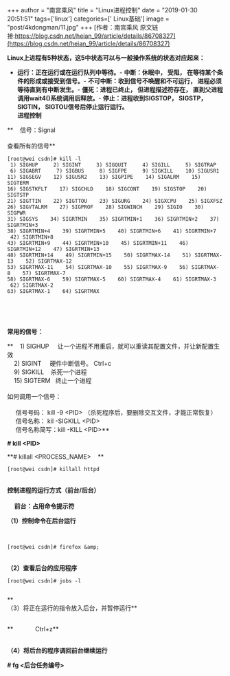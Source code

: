 +++
author = "南宫乘风"
title = "Linux进程控制"
date = "2019-01-30 20:51:51"
tags=['linux']
categories=[' Linux基础']
image = "post/4kdongman/11.jpg"
+++
[作者：南宫乘风   原文链接:https://blog.csdn.net/heian_99/article/details/86708327](https://blog.csdn.net/heian_99/article/details/86708327)

**Linux上进程有5种状态，这5中状态可以与一般操作系统的状态对应起来：**
- **运行：正在运行或在运行队列中等待。**- **中断：休眠中， 受阻， 在等待某个条件的形成或接受到信号。**- **不可中断：收到信号不唤醒和不可运行， 进程必须等待直到有中断发生。**- **僵死：进程已终止， 但进程描述符存在， 直到父进程调用wait4()系统调用后释放。**- **停止：进程收到SIGSTOP， SIGSTP， SIGTIN， SIGTOU信号后停止运行运行。**
<br>**进程控制**

**    信号：Signal<br>     <br> 查看所有的信号**

```
[root@wei csdn]# kill -l
 1) SIGHUP     2) SIGINT     3) SIGQUIT     4) SIGILL     5) SIGTRAP
 6) SIGABRT     7) SIGBUS     8) SIGFPE     9) SIGKILL    10) SIGUSR1
11) SIGSEGV    12) SIGUSR2    13) SIGPIPE    14) SIGALRM    15) SIGTERM
16) SIGSTKFLT    17) SIGCHLD    18) SIGCONT    19) SIGSTOP    20) SIGTSTP
21) SIGTTIN    22) SIGTTOU    23) SIGURG    24) SIGXCPU    25) SIGXFSZ
26) SIGVTALRM    27) SIGPROF    28) SIGWINCH    29) SIGIO    30) SIGPWR
31) SIGSYS    34) SIGRTMIN    35) SIGRTMIN+1    36) SIGRTMIN+2    37) SIGRTMIN+3
38) SIGRTMIN+4    39) SIGRTMIN+5    40) SIGRTMIN+6    41) SIGRTMIN+7    42) SIGRTMIN+8
43) SIGRTMIN+9    44) SIGRTMIN+10    45) SIGRTMIN+11    46) SIGRTMIN+12    47) SIGRTMIN+13
48) SIGRTMIN+14    49) SIGRTMIN+15    50) SIGRTMAX-14    51) SIGRTMAX-13    52) SIGRTMAX-12
53) SIGRTMAX-11    54) SIGRTMAX-10    55) SIGRTMAX-9    56) SIGRTMAX-8    57) SIGRTMAX-7
58) SIGRTMAX-6    59) SIGRTMAX-5    60) SIGRTMAX-4    61) SIGRTMAX-3    62) SIGRTMAX-2
63) SIGRTMAX-1    64) SIGRTMAX    
```

 

 

**常用的信号：**

**    1) SIGHUP     让一个进程不用重启，就可以重读其配置文件，并让新配置生效<br>     2) SIGINT     硬件中断信号。 Ctrl+c<br>     9) SIGKILL    杀死一个进程<br>     15) SIGTERM   终止一个进程<br>       <br> 如何调用一个信号：<br>     <br>      信号号码： kill -9 &lt;PID&gt; （杀死程序后，要删除交互文件，才能正常恢复）<br>      信号名称： kil -SIGKILL &lt;PID&gt;<br>      信号名称简写：kill -KILL &lt;PID&gt;**

**# kill &lt;PID&gt;**

**# killall &lt;PROCESS_NAME&gt;    **

```
[root@wei csdn]# killall httpd
```

<br>**控制进程的运行方式（前台/后台）<br>  <br>      前台：占用命令提示符**

**（1）控制命令在后台运行**

 

```
[root@wei csdn]# firefox &amp;
```

<br>**（2）查看后台的应用程序**

```
[root@wei csdn]# jobs -l


```

**     <br> （3）将正在运行的指令放入后台，并暂停运行**

<br>**             Ctrl+z**

<br>**（4）将后台的程序调回前台继续运行**

**# fg &lt;后台任务编号&gt;**<br>  
